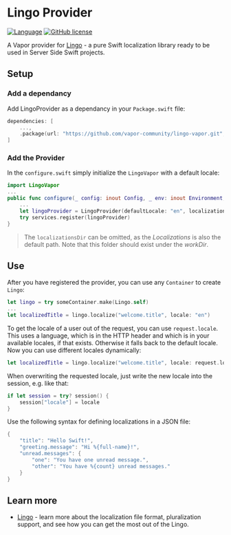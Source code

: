 # Lingo Provider

[![Language](https://img.shields.io/badge/Swift-4-brightgreen.svg)](http://swift.org)
[![GitHub license](https://img.shields.io/badge/license-MIT-blue.svg)](https://raw.githubusercontent.com/vapor-community/markdown-provider/master/LICENSE)

A Vapor provider for [Lingo](https://github.com/miroslavkovac/Lingo) - a pure Swift localization library ready to be used in Server Side Swift projects.

## Setup 

### Add a dependancy

Add LingoProvider as a dependancy in your `Package.swift` file:

```swift
dependencies: [
	...,
	.package(url: "https://github.com/vapor-community/lingo-vapor.git", from: "3.0.0")]
]
```

### Add the Provider

In the `configure.swift` simply initialize the `LingoVapor` with a default locale:

```swift
import LingoVapor
...
public func configure(_ config: inout Config, _ env: inout Environment, _ services: inout Services) throws {
	...
	let lingoProvider = LingoProvider(defaultLocale: "en", localizationsDir: "Localizations")
	try services.register(lingoProvider)
}
```

> The `localizationsDir` can be omitted, as the _Localizations_ is also the default path. Note that this folder should exist under the _workDir_.

## Use

After you have registered the provider, you can use any `Container` to create `Lingo`:

```swift
let lingo = try someContainer.make(Lingo.self)
...
let localizedTitle = lingo.localize("welcome.title", locale: "en")
```

To get the locale of a user out of the request, you can use `request.locale`. This uses a language, which is in the HTTP header and which is in your available locales, if that exists. Otherwise it falls back to the default locale. Now you can use different locales dynamically:

```swift
let localizedTitle = lingo.localize("welcome.title", locale: request.locale)
```

When overwriting the requested locale, just write the new locale into the session, e.g. like that:

```swift
if let session = try? session() {
    session["locale"] = locale
}
```

Use the following syntax for defining localizations in a JSON file:

```swift
{
	"title": "Hello Swift!",
	"greeting.message": "Hi %{full-name}!",
	"unread.messages": {
		"one": "You have one unread message.",
		"other": "You have %{count} unread messages."
	}
}
```

## Learn more

- [Lingo](https://github.com/miroslavkovac/Lingo) - learn more about the localization file format, pluralization support, and see how you can get the most out of the Lingo.
